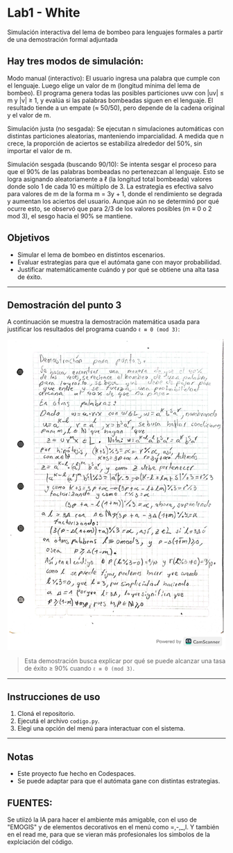# Lab1 - White

Simulación interactiva del lema de bombeo para lenguajes formales a partir de una demostración formal adjuntada

## Hay tres modos de simulación:

Modo manual (interactivo):
El usuario ingresa una palabra que cumple con el lenguaje. Luego elige un valor de m (longitud mínima del lema de bombeo).
El programa genera todas las posibles particiones uvw con |uv| ≤ m y |v| ≥ 1, y evalúa si las palabras bombeadas siguen en el lenguaje.
El resultado tiende a un empate (≈ 50/50), pero depende de la cadena original y el valor de m.

Simulación justa (no sesgada):
Se ejecutan n simulaciones automáticas con distintas particiones aleatorias, manteniendo imparcialidad.
A medida que n crece, la proporción de aciertos se estabiliza alrededor del 50%, sin importar el valor de m.

Simulación sesgada (buscando 90/10):
Se intenta sesgar el proceso para que el 90% de las palabras bombeadas no pertenezcan al lenguaje.
Esto se logra asignando aleatoriamente a ℓ (la longitud total bombeada) valores donde solo 1 de cada 10 es múltiplo de 3.
La estrategia es efectiva salvo para valores de m de la forma m = 3y + 1, donde el rendimiento se degrada y aumentan los aciertos del usuario.
Aunque aún no se determinó por qué ocurre esto, se observó que para 2/3 de los valores posibles (m ≡ 0 o 2 mod 3), el sesgo hacia el 90% se mantiene.

## Objetivos

- Simular el lema de bombeo en distintos escenarios.
- Evaluar estrategias para que el autómata gane con mayor probabilidad.
- Justificar matemáticamente cuándo y por qué se obtiene una alta tasa de éxito.

---

## Demostración del punto 3

A continuación se muestra la demostración matemática usada para justificar los resultados del programa cuando `ℓ ≡ 0 (mod 3)`:

![Demostración punto 3](img/demostracion_punto3.jpg)

> Esta demostración busca explicar por qué se puede alcanzar una tasa de éxito ≥ 90% cuando `ℓ ≡ 0 (mod 3)`.

---

## Instrucciones de uso

1. Cloná el repositorio.
2. Ejecutá el archivo `codigo.py`.
3. Elegí una opción del menú para interactuar con el sistema.

---

## Notas

- Este proyecto fue hecho en Codespaces.
- Se puede adaptar para que el autómata gane con distintas estrategias.

## FUENTES:
Se utiizó la IA para hacer el ambiente más amigable, con el uso de "EMOGIS" y de elementos decorativos en el menú como =,-,_,l. Y también en el read me, para que se vieran más profesionales los simbolos de la explciación del código. 

